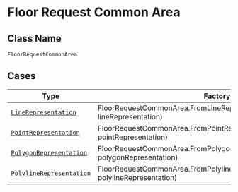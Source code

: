
# Floor Request Common Area

## Class Name

`FloorRequestCommonArea`

## Cases

| Type | Factory Method |
|  --- | --- |
| [`LineRepresentation`](../../../doc/models/line-representation.md) | FloorRequestCommonArea.FromLineRepresentation(LineRepresentation lineRepresentation) |
| [`PointRepresentation`](../../../doc/models/point-representation.md) | FloorRequestCommonArea.FromPointRepresentation(PointRepresentation pointRepresentation) |
| [`PolygonRepresentation`](../../../doc/models/polygon-representation.md) | FloorRequestCommonArea.FromPolygonRepresentation(PolygonRepresentation polygonRepresentation) |
| [`PolylineRepresentation`](../../../doc/models/polyline-representation.md) | FloorRequestCommonArea.FromPolylineRepresentation(PolylineRepresentation polylineRepresentation) |

